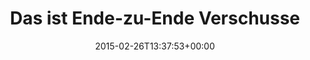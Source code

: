 ---
retweeted: false
source: <a href="http://twitter.com" rel="nofollow">Twitter Web Client</a>
entities:
  hashtags: []
  symbols: []
  user_mentions:
  - name: Florian Gilcher (@skade@hachyderm.io)
    screen_name: Argorak
    indices:
    - '40'
    - '48'
    id_str: '27227212'
    id: '27227212'
  urls: []
display_text_range:
- '0'
- '49'
favorite_count: '3'
id_str: '570940819059953664'
truncated: false
retweet_count: '1'
id: '570940819059953664'
created_at: Thu Feb 26 13:37:53 +0000 2015
favorited: false
full_text: Das ist Ende-zu-Ende Verschusselt. (via [@Argorak](https://twitter.com/Argorak))
lang: de
tags:
- pesos:twitter
date: '2015-02-26T13:37:53+00:00'
src: https://twitter.com/bascht/status/570940819059953664
original_url: https://twitter.com/bascht/status/570940819059953664
type: twitter_tweet
text: Das ist Ende-zu-Ende Verschusselt. (via [@Argorak](https://twitter.com/Argorak))
title: Das ist Ende-zu-Ende Verschusse

---